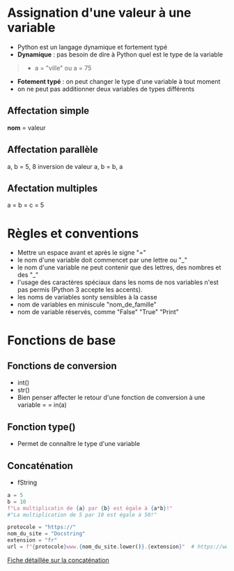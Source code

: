 # Assignation d'une valeur à une variable

- Python est un langage dynamique et fortement typé
- **Dynamique** : pas besoin de dire à Python quel est le type de la variable 
>- a = "ville" ou a = 75 
- **Fotement typé** : on peut changer le type d'une variable à tout moment
- on ne peut pas additionner deux variables de types différents

## Affectation simple
**nom** = valeur 

## Affectation parallèle
a, b = 5, 8
inversion de valeur a, b = b, a

## Afectation multiples
a = b = c = 5

# Règles et conventions
 
- Mettre un espace avant et après le signe "="
- le nom d'une variable doit commencet par une lettre ou "_"
- le nom d'une variable ne peut contenir que des lettres, des nombres et des "_"
- l'usage des caractères spéciaux dans les noms de nos variables n'est pas permis (Python 3 accepte les accents).
- les noms de variables sonty sensibles à la casse
- nom de variables en miniscule "nom_de_famille"
- nom de variable réservés, comme "False" "True" "Print"
 
# Fonctions de base

## Fonctions de conversion
 
- int()
- str()
- Bien penser affecter le retour d'une fonction de conversion à une variable = = in(a)
 
 ## Fonction type()
 
- Permet de connaître le type d'une variable
 
## Concaténation
 
- fString

```python
a = 5
b = 10
f"La multiplicatin de {a} par {b} est égale à {a*b}!" 
#"La multiplication de 5 par 10 est égale à 50!"
```
```python
protocole = "https://"
nom_du_site = "Docstring"
extension = "fr"
url = f"{protocole}www.{nom_du_site.lower()}.{extension}"  # https://www.docstring.fr
 ```
[Fiche détaillée sur la concaténation](https://www.docstring.fr/blog/le-formatage-des-chaines-de-caracteres-avec-python/)
 
 
 
